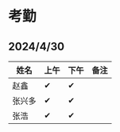 # 考勤

## 2024/4/30 

| 姓名   | 上午 | 下午 | 备注 |
| ------ | ---- | ---- | ---- |
| 赵鑫   | ✔    | ✔    |      |
| 张兴多 | ✔    | ✔    |      |
| 张浩   | ✔    | ✔    |      |

